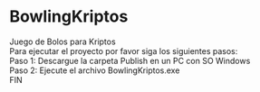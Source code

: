 # BowlingKriptos
Juego de Bolos para Kriptos<br />
Para ejecutar el proyecto por favor siga los siguientes pasos:<br />
Paso 1: Descargue la carpeta Publish en un PC con SO Windows<br />
Paso 2: Ejecute el archivo BowlingKriptos.exe<br />
FIN
